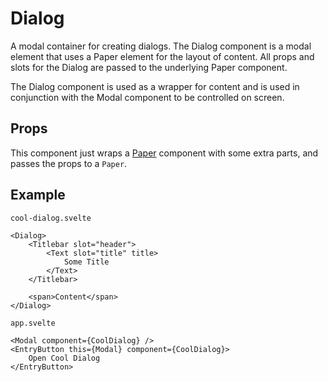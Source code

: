 # Dialog

A modal container for creating dialogs. The Dialog component is a modal
element that uses a Paper element for the layout of content. All props and
slots for the Dialog are passed to the underlying Paper component.

The Dialog component is used as a wrapper for content and is used in
conjunction with the Modal component to be controlled on screen.

## Props
This component just wraps a [Paper](./paper.md) component with some extra parts,
and passes the props to a `Paper`.

## Example
`cool-dialog.svelte`
```svelte
<Dialog>
    <Titlebar slot="header">
        <Text slot="title" title>
            Some Title
        </Text>
    </Titlebar>

    <span>Content</span>
</Dialog>
```

`app.svelte`
```svelte
<Modal component={CoolDialog} />
<EntryButton this={Modal} component={CoolDialog}>
    Open Cool Dialog
</EntryButton>
```

